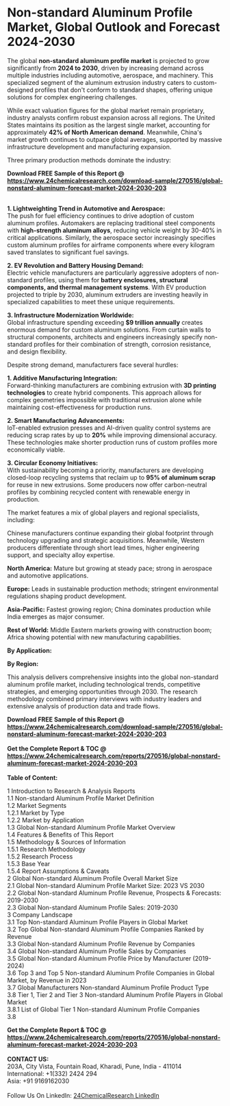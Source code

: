 <h1>Non-standard Aluminum Profile Market, Global Outlook and Forecast 2024-2030</h1><p>The global <strong>non-standard aluminum profile market</strong> is projected to grow significantly from <strong>2024 to 2030</strong>, driven by increasing demand across multiple industries including automotive, aerospace, and machinery. This specialized segment of the aluminum extrusion industry caters to custom-designed profiles that don't conform to standard shapes, offering unique solutions for complex engineering challenges.</p><p>While exact valuation figures for the global market remain proprietary, industry analysts confirm robust expansion across all regions. The United States maintains its position as the largest single market, accounting for approximately <strong>42% of North American demand</strong>. Meanwhile, China's market growth continues to outpace global averages, supported by massive infrastructure development and manufacturing expansion.</p><p>Three primary production methods dominate the industry:</p><div><b>Download FREE Sample of this Report @ 
            <a href="https://www.24chemicalresearch.com/download-sample/270516/global-nonstard-aluminum-forecast-market-2024-2030-203">
            https://www.24chemicalresearch.com/download-sample/270516/global-nonstard-aluminum-forecast-market-2024-2030-203</a></b></div><br><p><strong>1. Lightweighting Trend in Automotive and Aerospace:</strong><br>
The push for fuel efficiency continues to drive adoption of custom aluminum profiles. Automakers are replacing traditional steel components with <strong>high-strength aluminum alloys</strong>, reducing vehicle weight by 30-40% in critical applications. Similarly, the aerospace sector increasingly specifies custom aluminum profiles for airframe components where every kilogram saved translates to significant fuel savings.</p><p><strong>2. EV Revolution and Battery Housing Demand:</strong><br>
Electric vehicle manufacturers are particularly aggressive adopters of non-standard profiles, using them for <strong>battery enclosures, structural components, and thermal management systems</strong>. With EV production projected to triple by 2030, aluminum extruders are investing heavily in specialized capabilities to meet these unique requirements.</p><p><strong>3. Infrastructure Modernization Worldwide:</strong><br>
Global infrastructure spending exceeding <strong>$9 trillion annually</strong> creates enormous demand for custom aluminum solutions. From curtain walls to structural components, architects and engineers increasingly specify non-standard profiles for their combination of strength, corrosion resistance, and design flexibility.</p><p>Despite strong demand, manufacturers face several hurdles:</p><p><strong>1. Additive Manufacturing Integration:</strong><br>
Forward-thinking manufacturers are combining extrusion with <strong>3D printing technologies</strong> to create hybrid components. This approach allows for complex geometries impossible with traditional extrusion alone while maintaining cost-effectiveness for production runs.</p><p><strong>2. Smart Manufacturing Advancements:</strong><br>
IoT-enabled extrusion presses and AI-driven quality control systems are reducing scrap rates by up to <strong>20%</strong> while improving dimensional accuracy. These technologies make shorter production runs of custom profiles more economically viable.</p><p><strong>3. Circular Economy Initiatives:</strong><br>
With sustainability becoming a priority, manufacturers are developing closed-loop recycling systems that reclaim up to <strong>95% of aluminum scrap</strong> for reuse in new extrusions. Some producers now offer carbon-neutral profiles by combining recycled content with renewable energy in production.</p><p>The market features a mix of global players and regional specialists, including:</p><p>Chinese manufacturers continue expanding their global footprint through technology upgrading and strategic acquisitions. Meanwhile, Western producers differentiate through short lead times, higher engineering support, and specialty alloy expertise.</p><p><strong>North America:</strong> Mature but growing at steady pace; strong in aerospace and automotive applications.</p><p><strong>Europe:</strong> Leads in sustainable production methods; stringent environmental regulations shaping product development.</p><p><strong>Asia-Pacific:</strong> Fastest growing region; China dominates production while India emerges as major consumer.</p><p><strong>Rest of World:</strong> Middle Eastern markets growing with construction boom; Africa showing potential with new manufacturing capabilities.</p><p><strong>By Application:</strong></p><p><strong>By Region:</strong></p><p>This analysis delivers comprehensive insights into the global non-standard aluminum profile market, including technological trends, competitive strategies, and emerging opportunities through 2030. The research methodology combined primary interviews with industry leaders and extensive analysis of production data and trade flows.</p><div><b>Download FREE Sample of this Report @ 
            <a href="https://www.24chemicalresearch.com/download-sample/270516/global-nonstard-aluminum-forecast-market-2024-2030-203">
            https://www.24chemicalresearch.com/download-sample/270516/global-nonstard-aluminum-forecast-market-2024-2030-203</a></b></div><br><div><b>Get the Complete Report & TOC @ 
            <a href="https://www.24chemicalresearch.com/reports/270516/global-nonstard-aluminum-forecast-market-2024-2030-203">
            https://www.24chemicalresearch.com/reports/270516/global-nonstard-aluminum-forecast-market-2024-2030-203</a></b></div><br>
            <b>Table of Content:</b><p>1 Introduction to Research & Analysis Reports<br />
    1.1 Non-standard Aluminum Profile Market Definition<br />
    1.2 Market Segments<br />
        1.2.1 Market by Type<br />
        1.2.2 Market by Application<br />
    1.3 Global Non-standard Aluminum Profile Market Overview<br />
    1.4 Features & Benefits of This Report<br />
    1.5 Methodology & Sources of Information<br />
        1.5.1 Research Methodology<br />
        1.5.2 Research Process<br />
        1.5.3 Base Year<br />
        1.5.4 Report Assumptions & Caveats<br />
2 Global Non-standard Aluminum Profile Overall Market Size<br />
    2.1 Global Non-standard Aluminum Profile Market Size: 2023 VS 2030<br />
    2.2 Global Non-standard Aluminum Profile Revenue, Prospects & Forecasts: 2019-2030<br />
    2.3 Global Non-standard Aluminum Profile Sales: 2019-2030<br />
3 Company Landscape<br />
    3.1 Top Non-standard Aluminum Profile Players in Global Market<br />
    3.2 Top Global Non-standard Aluminum Profile Companies Ranked by Revenue<br />
    3.3 Global Non-standard Aluminum Profile Revenue by Companies<br />
    3.4 Global Non-standard Aluminum Profile Sales by Companies<br />
    3.5 Global Non-standard Aluminum Profile Price by Manufacturer (2019-2024)<br />
    3.6 Top 3 and Top 5 Non-standard Aluminum Profile Companies in Global Market, by Revenue in 2023<br />
    3.7 Global Manufacturers Non-standard Aluminum Profile Product Type<br />
    3.8 Tier 1, Tier 2 and Tier 3 Non-standard Aluminum Profile Players in Global Market<br />
        3.8.1 List of Global Tier 1 Non-standard Aluminum Profile Companies<br />
        3.8</p><div><b>Get the Complete Report & TOC @ 
            <a href="https://www.24chemicalresearch.com/reports/270516/global-nonstard-aluminum-forecast-market-2024-2030-203">
            https://www.24chemicalresearch.com/reports/270516/global-nonstard-aluminum-forecast-market-2024-2030-203</a></b></div><br><b>CONTACT US:</b><br>
            203A, City Vista, Fountain Road, Kharadi, Pune, India - 411014<br>
            International: +1(332) 2424 294<br>
            Asia: +91 9169162030 <br><br>
            Follow Us On LinkedIn: <a href="https://www.linkedin.com/company/24chemicalresearch/">24ChemicalResearch LinkedIn</a>